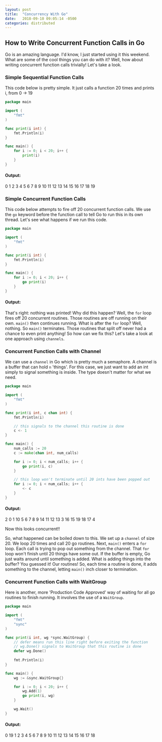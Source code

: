 ```yaml
---
layout: post
title:  "Concurrency With Go"
date:   2018-09-10 09:05:14 -0500
categories: distributed
---
```

<style type="text/css">
    .center-image
    {
        margin: 0 auto;
        display: block;
    }
</style>

## How to Write Concurrent Function Calls in Go
Go is an amazing language. I'd know, I just started using it this weekend. What are some of the cool things you can do with it? Well, how about writing concurrent function calls trivially! Let's take a look.

### Simple Sequential Function Calls
This code below is pretty simple. It just calls a function 20 times and prints i, from 0 -> 19
```go
package main

import (
	"fmt"
)

func print(i int) {
	fmt.Println(i)
}

func main() {
	for i := 0; i < 20; i++ {
		print(i)
	}
}
```
#### Output: 
0
1
2
3
4
5
6
7
8
9
10
11
12
13
14
15
16
17
18
19


### Simple Concurrent Function Calls
This code below attempts to fire off 20 concurrent function calls. We use the `go` keyword before the function call to tell Go to run this in its own thread. Let's see what happens if we run this code. 
```go
package main

import (
	"fmt"
)

func print(i int) {
	fmt.Println(i)
}

func main() {
	for i := 0; i < 20; i++ {
		go print(i)
	}
}
```
#### Output: 


That's right: nothing was printed! Why did this happen? Well, the `for` loop fires off 20 concurrent routines. Those routines are off running on their own. `main()` then continues running. What is after the `for` loop? Well, nothing. So `main()` terminates. Those routines that split off never had a chance to even print anything! So how can we fix this? Let's take a look at one approach using `channels`. 


### Concurrent Function Calls with Channel
We can use a `channel` in Go which is pretty much a semaphore. A channel is a buffer that can hold `n` 'things'. For this case, we just want to add an int simply to signal something is inside. The type doesn't matter for what we need. 

```go
package main

import (
	"fmt"
)

func print(i int, c chan int) {
	fmt.Println(i)

	// this signals to the channel this routine is done
	c <- 1
}

func main() {
	num_calls := 20
	c := make(chan int, num_calls)

	for i := 0; i < num_calls; i++ {
		go print(i, c)
	}

	// this loop won't terminate until 20 ints have been popped out
	for i := 0; i < num_calls; i++ {
		<- c
	}
}
```
#### Output: 
2
0
1
10
5
6
7
8
9
14
11
12
13
3
16
15
19
18
17
4

Now this looks concurrent!!

So, what happened can be boiled down to this. We set up a `channel` of size 20. We loop 20 times and call 20 go routines. Next, `main()` enters a `for` loop. Each call is trying to pop out something from the channel. That `for` loop won't finish until 20 things have some out. If the buffer is empty, Go just waits around until something is added. What is adding things into the buffer? You guessed it! Our routines! So, each time a routine is done, it adds something to the channel, letting `main()` inch closer to termination. 

### Concurrent Function Calls with WaitGroup
Here is another, more 'Production Code Approved' way of waiting for all go routines to finish running. It involves the use of a `WaitGroup`. 

```go
package main

import (
	"fmt"
	"sync"
)

func print(i int, wg *sync.WaitGroup) {
	// defer means run this line right before exiting the function
	// wg.Done() signals to WaitGroup that this routine is done
	defer wg.Done()
	
	fmt.Println(i)
}

func main() {
	wg := &sync.WaitGroup{}

	for i := 0; i < 20; i++ {
		wg.Add(1)
		go print(i, wg)
	}

	wg.Wait()
}
```
#### Output:
0
19
1
2
3
4
5
6
7
8
9
10
11
12
13
14
15
16
17
18